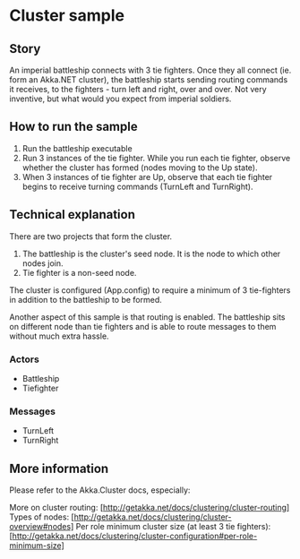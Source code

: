 # Cluster sample

## Story

An imperial battleship connects with 3 tie fighters. Once they all connect (ie. form an Akka.NET cluster), 
the battleship starts sending routing commands it receives, to the fighters - turn left and right, over and over.
Not very inventive, but what would you expect from imperial soldiers.

## How to run the sample

1. Run the battleship executable
2. Run 3 instances of the tie fighter. While you run each tie fighter, observe whether the cluster has formed (nodes moving to the Up state).
3. When 3 instances of tie fighter are Up, observe that each tie fighter begins to receive turning commands (TurnLeft and TurnRight).

## Technical explanation

There are two projects that form the cluster. 
1. The battleship is the cluster's seed node. It is the node to which other nodes join.
2. Tie fighter is a non-seed node.

The cluster is configured (App.config) to require a minimum of 3 tie-fighters in addition to the battleship to be formed.

Another aspect of this sample is that routing is enabled. The battleship sits on different node than 
tie fighters and is able to route messages to them without much extra hassle.

### Actors

* Battleship
* Tiefighter

### Messages

* TurnLeft
* TurnRight

## More information

Please refer to the Akka.Cluster docs, especially:

More on cluster routing: [http://getakka.net/docs/clustering/cluster-routing]
Types of nodes: [http://getakka.net/docs/clustering/cluster-overview#nodes]
Per role minimum cluster size (at least 3 tie fighters): [http://getakka.net/docs/clustering/cluster-configuration#per-role-minimum-size]
